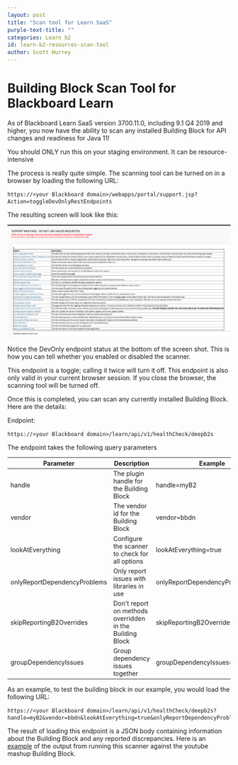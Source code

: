```yaml
---
layout: post
title: "Scan tool for Learn SaaS" 
purple-text-title: ""
categories: Learn b2
id: learn-b2-resources-scan-tool
author: Scott Hurrey
---
```


# Building Block Scan Tool for Blackboard Learn

As of Blackboard Learn SaaS version 3700.11.0, including 9.1 Q4 2019 and higher, you now have the ability to
scan any installed Building Block for API changes and readiness for Java 11!

You should ONLY run this on your staging environment. It can be resource-
intensive

The process is really quite simple. The scanning tool can be turned on in a
browser by loading the following URL:

~~~ apiblueprint
https://<your Blackboard domain>/webapps/portal/support.jsp?Action=toggleDevOnlyRestEndpoints
~~~

The resulting screen will look like this:

![Enable Building Block scan screen](/assets/img/scan-tool-learn-saas-1.png)

Notice the DevOnly endpoint status at the bottom of the screen shot. This is
how you can tell whether you enabled or disabled the scanner.

This endpoint is a toggle; calling it twice will turn it off. This endpoint is
also only valid in your current browser session. If you close the browser, the
scanning tool will be turned off.

Once this is completed, you can scan any currently installed Building Block.
Here are the details:

Endpoint: 

~~~ apiblueprint
https://<your Blackboard domain>/learn/api/v1/healthCheck/deepb2s
~~~

The endpoint takes the following query parameters

Parameter | Description | Example
---|---|---
handle | The plugin handle for the Building Block | handle=myB2
vendor | The vendor id for the Building Block | vendor=bbdn
lookAtEverything | Configure the scanner to check for all options | lookAtEverything=true
onlyReportDependencyProblems | Only report issues with libraries in use | onlyReportDependencyProblems=true
skipReportingB2Overrides | Don't report on methods overridden in the Building Block | skipReportingB2Overrides=true
groupDependencyIssues | Group dependency issues together | groupDependencyIssues=true

As an example, to test the building block in our example, you would load the
following URL:
~~~ apiblueprint
https://<your Blackboard domain>/learn/api/v1/healthCheck/deepb2s?handle=myB2&vendor=bbdn&lookAtEverything=true&onlyReportDependencyProblems=true&skipReportingB2Overrides=true&groupDependencyIssues=true
~~~
The result of loading this endpoint is a JSON body containing information
about the Building Block and any reported discrepancies. Here is an [example](/assets/files/b2-scan-output-example.zip) of the output from running this scanner against the youtube mashup
Building Block.